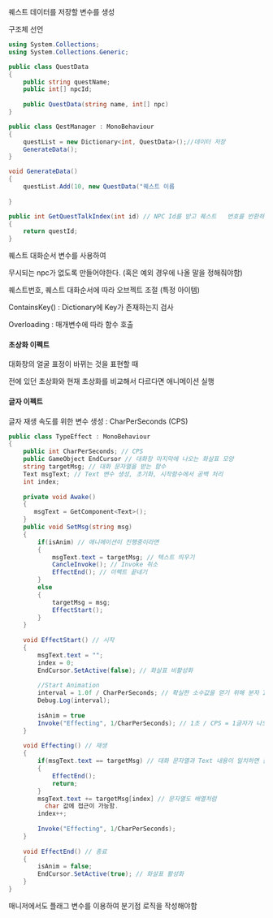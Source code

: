 퀘스트 데이터를 저장할 변수를 생성

구조체 선언

```c#
using System.Collections;
using System.Collections.Generic;

public class QuestData
{
	public string questName;
	public int[] npcId;
	
	public QuestData(string name, int[] npc)
}
```



```c#
public class QestManager : MonoBehaviour
{
	questList = new Dictionary<int, QuestData>();//데이터 저장
	GenerateData();
}

void GenerateData()
{
	questList.Add(10, new QuestData("퀘스트 이름                                                 , new int[{}npc아이디"))
	
}

public int GetQuestTalkIndex(int id) // NPC Id를 받고 퀘스트   번호를 반환하는 함수
{
    return questId;
}
```



퀘스트 대화순서 변수를 사용하여 

무시되는 npc가 없도록 만들어야한다. (혹은 예외 경우에 나올 말을 정해줘야함)

퀘스트번호, 퀘스트 대화순서에 따라 오브젝트 조절 (특정 아이템)

ContainsKey() : Dictionary에 Key가 존재하는지 검사

Overloading : 매개변수에 따라 함수 호출

#### 초상화 이펙트

대화창의 얼굴 표정이 바뀌는 것을 표현할 때

전에 있던 초상화와 현재 초상화를 비교해서 다르다면 애니메이션 실행



#### 글자 이펙트

글자 재생 속도를 위한 변수 생성 : CharPerSeconds (CPS)

```c#
public class TypeEffect : MonoBehaviour
{
	public int CharPerSeconds; // CPS
    public GameObject EndCursor // 대화창 마지막에 나오는 화살표 모양
	string targetMsg; // 대화 문자열을 받는 함수
	Text msgText; // Text 변수 생성, 초기화, 시작함수에서 공백 처리
    int index;
    
    private void Awake()
    {
       msgText = GetComponent<Text>();
	}
	public void SetMsg(string msg)
	{
        if(isAnim) // 애니메이션이 진행중이라면
        {
            msgText.text = targetMsg; // 텍스트 띄우기
            CancleInvoke(); // Invoke 취소
            EffectEnd(); // 이펙트 끝네기
		}
        else
        {
            targetMsg = msg;
            EffectStart();
        }
	}
	
	void EffectStart() // 시작
    {
        msgText.text = "";
        index = 0;
        EndCursor.SetActive(false); // 화살표 비활성화
        
        //Start Animation
        interval = 1.0f / CharPerSeconds; // 확실한 소수값을 얻기 위해 분자 1.0f 작성
        Debug.Log(interval);
        
        isAnim = true
        Invoke("Effecting", 1/CharPerSeconds); // 1초 / CPS = 1글자가 나오는 딜레이
	}
    
    void Effecting() // 재생
    {
        if(msgText.text == targetMsg) // 대화 문자열과 Text 내용이 일치하면 종료
        {
            EffectEnd();
            return;
		}
        msgText.text += targetMsg[index] // 문자열도 배열처럼
          char 값에 접근이 가능함.
        index++;
        
        Invoke("Effecting", 1/CharPerSeconds);
    }
    
    void EffectEnd() // 종료
    {
        isAnim = false;
    	EndCursor.SetActive(true); // 화살표 활성화
	}
}
```



매니저에서도 플래그 변수를 이용하여 분기점 로직을 작성해야함

